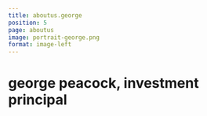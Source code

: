 ```yaml
---
title: aboutus.george
position: 5
page: aboutus
image: portrait-george.png
format: image-left
---
```


# george peacock, investment principal